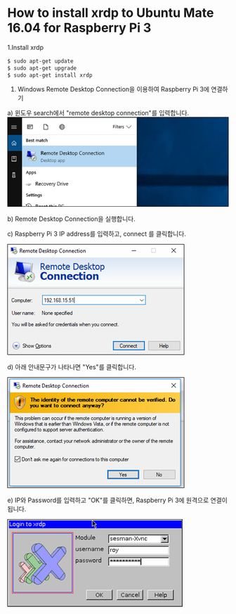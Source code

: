 # How to install xrdp to Ubuntu Mate 16.04 for Raspberry Pi 3

1.Install xrdp

```
$ sudo apt-get update
$ sudo apt-get upgrade
$ sudo apt-get install xrdp
```

1. Windows Remote Desktop Connection을 이용하여 Raspberry Pi 3에 연결하기

a\) 윈도우 search에서 "remote desktop connection"를 입력합니다.![](/assets/pc_xrdp_step_1.jpg)

b\) Remote Desktop Connection을 실행합니다.

c\) Raspberry Pi 3 IP address를 입력하고, connect 를 클릭합니다.

![](/assets/pc_xrdp_step_2.jpg)

d\) 아래 안내문구가 나타나면 "Yes"를 클릭합니다.

![](/assets/pc_xrdp_step_3.jpg)

e\) IP와 Password를 입력하고 "OK"를 클릭하면, Raspberry Pi 3에 원격으로 연결이 됩니다.

![](/assets/pc_xrdp_step_4.jpg)

